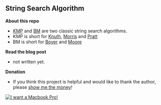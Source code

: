 String Search Algorithm
-----------------------

**About this repo**

+ [KMP](http://en.wikipedia.org/wiki/Knuth%E2%80%93Morris%E2%80%93Pratt_algorithm) and [BM](http://en.wikipedia.org/wiki/Boyer%E2%80%93Moore_string_search_algorithm) are two classic string search algorithms.
+ KMP is short for [Knuth](http://en.wikipedia.org/wiki/Donald_Knuth), [Morris](http://en.wikipedia.org/wiki/James_H._Morris) and [Pratt](http://en.wikipedia.org/wiki/Vaughan_Pratt)
+ BM is short for [Boyer](http://en.wikipedia.org/wiki/Robert_S._Boyer) and [Moore](http://en.wikipedia.org/wiki/J_Strother_Moore)


**Read the blog post**

+ not written yet.


**Donation**

+ If you think this project is helpful and would like to thank the author, please [show me the money](http://www.urbandictionary.com/define.php?term=show+me+the+money)!

[![I want a Macbook Pro!](https://img.alipay.com/sys/personalprod/style/mc/btn-index.png)](https://me.alipay.com/myst)

